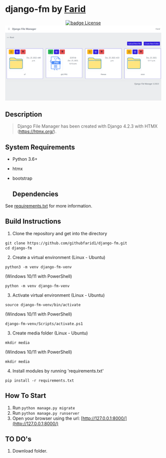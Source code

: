 # django-fm by <a href="https://github.com/githubfarid1">Farid</a>

<div align="center">
  <a href="https://github.com/igeligel/personal-site/blob/master/LICENSE"><img src="https://img.shields.io/badge/License-MIT-1da1f2.svg?style=flat" alt="badge License" /></a>
</div>

<div style="text-align:center"><img src ="./screenshot.png" /></div>

## Description

> Django File Manager has been created with Django 4.2.3 with HTMX (https://htmx.org/).


## System Requirements
* Python 3.6+
* htmx
* bootstrap

  ## Dependencies
See [requirements.txt](https://github.com/githubfarid1/django-fm/blob/main/requirements.txt) for more information.

## Build Instructions

1. Clone the repository and get into the directory
```
git clone https://github.com/githubfarid1/django-fm.git
cd django-fm
```
2. Create a virtual environment
(Linux - Ubuntu)
```
python3 -m venv django-fm-venv
```
(Windows 10/11 with PowerShell)
```
python -m venv django-fm-venv
```

3. Activate virtual environment
(Linux - Ubuntu)
```
source django-fm-venv/bin/activate
```
(Windows 10/11 with PowerShell)
```
django-fm-venv/Scripts/activate.ps1
```

3. Create media folder
(Linux - Ubuntu)
```
mkdir media
```
(Windows 10/11 with PowerShell)
```
mkdir media
```

4. Install modules by running 'requirements.txt'
```
pip install -r requirements.txt
```


## How To Start

1.  Run `python manage.py migrate`
2.  Run `python manage.py runserver`
3.  Open your browser using the url: [http://127.0.0.1:8000/](http://127.0.0.1:8000/)

## TO DO's

1. Download folder.
